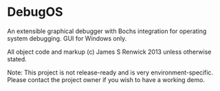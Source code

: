 DebugOS
=======

An extensible graphical debugger with Bochs integration for operating system debugging. GUI for Windows only.

All object code and markup (c) James S Renwick 2013 unless otherwise stated.

Note: This project is not release-ready and is very environment-specific.
      Please contact the project owner if you wish to have a working demo.
